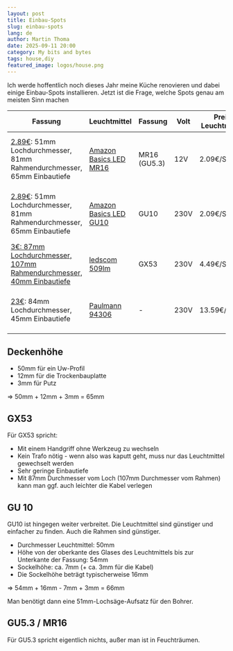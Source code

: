 ```yaml
---
layout: post
title: Einbau-Spots
slug: einbau-spots
lang: de
author: Martin Thoma
date: 2025-09-11 20:00
category: My bits and bytes
tags: house,diy
featured_image: logos/house.png
---
```

Ich werde hoffentlich noch dieses Jahr meine Küche renovieren und dabei einige
Einbau-Spots installieren. Jetzt ist die Frage, welche Spots genau am meisten Sinn machen

<table>
    <thead>
    <tr>
      <th>Fassung</th>
      <th>Leuchtmittel</th>
      <th>Fassung</th>
      <th>Volt</th>
      <th>Preis Leuchtmittel</th>
      <th>Lumen</th>
      <th>Watt</th>
      <th>Lumen/Watt</th>
      <th>Bemerkungen</th>
    </tr>
    </thead>
    <tbody>
    <tr>
      <td><a href="https://www.amazon.de/ledscom-Deckeneinbaurahmen-Einbaurahmen-Halogen-PAR16-wei%C3%9F-matt/dp/B07KB34D3H/">2.89€</a>: 51mm Lochdurchmesser, 81mm Rahmendurchmesser, 65mm Einbautiefe</td>
      <td><a href="https://www.amazon.de/Amazon-Basics-LED-Leuchtmittel-MR16-Spots-35-W-Gl%C3%BChbirne/dp/B071RMD93K/">Amazon Basics LED MR16</a></td>
      <td>MR16 (GU5.3)</td>
      <td>12V</td>
      <td>2.09€/Stück</td>
      <td>345 Lumen</td>
      <td>4.5 Watt</td>
      <td>77 Lumen/Watt</td>
      <td>15.000 Stunden Lebenszeit, 4cm hoch (mit Fassung wohl 5cm)</td>
    </tr>
    <tr>
      <td><a href="https://www.amazon.de/ledscom-Deckeneinbaurahmen-Einbaurahmen-Halogen-PAR16-wei%C3%9F-matt/dp/B07KB34D3H/">2.89€</a>: 51mm Lochdurchmesser, 81mm Rahmendurchmesser, 65mm Einbautiefe</td>
      <td><a href="https://www.amazon.de/Amazon-Basics-ersetzt-warmwei%C3%9F-dimmbar/dp/B0716CJ5RZ/">Amazon Basics LED GU10</a></td>
      <td>GU10</td>
      <td>230V</td>
      <td>2.09€/Stück</td>
      <td>345 Lumen</td>
      <td>5.5 Watt</td>
      <td>63 Lumen/Watt</td>
      <td>15.000 Stunden Lebenszeit, 5cm hoch (mit Fassung wohl 6cm)</td>
    </tr>
    <tr>
      <td><a href="https://www.amazon.de/ledscom-Einbaurahmen-flach-107mm-Lochkreis-10-Leuchten-ohne-Leuchtmittel/dp/B07H8LP99M/">3€: 87mm Lochdurchmesser, 107mm Rahmendurchmesser, 40mm Einbautiefe</a></td>
      <td><a href="https://www.amazon.de/ledscom-St%C3%BCck-Leuchtmittel-warmwei%C3%9F-509lm/dp/B082PXY3DT/">ledscom 509lm</a></td>
      <td>GX53</td>
      <td>230V</td>
      <td>4.49€/Stück</td>
      <td>509 Lumen</td>
      <td>6.2 Watt</td>
      <td>82 Lumen/Watt</td>
      <td>15.000 Stunden Lebenszeit, 2.8cm hoch</td>
    </tr>
    <tr>
      <td><a href="https://www.amazon.de/Paulmann-Einbauleuchte-schwenkbar-3-Stufen-Dimmbar-spr%C3%BChwassergesch%C3%BCtzt/dp/B07TTP52R9/">23€</a>: 84mm Lochdurchmesser, 45mm Einbautiefe</td>
      <td><a href="https://www.amazon.de/Paulmann-94306-Einbauleuchte-Einzel-Coin-Deckeneinbaustrahler/dp/B0866MKS36/">Paulmann 94306</a></td>
      <td>-</td>
      <td>230V</td>
      <td>13.59€/Stück</td>
      <td>?</td>
      <td>4 Watt</td>
      <td>?</td>
      <td>45mm Einbautiefe, keine Ahnung wie hell das ist</td>
    </tr>
  </tbody>
</table>

## Deckenhöhe

* 50mm für ein Uw-Profil
* 12mm für die Trockenbauplatte
* 3mm für Putz

⇒ 50mm + 12mm + 3mm = 65mm

## GX53

Für GX53 spricht:

* Mit einem Handgriff ohne Werkzeug zu wechseln
* Kein Trafo nötig - wenn also was kaputt geht, muss nur das Leuchtmittel gewechselt werden
* Sehr geringe Einbautiefe
* Mit 87mm Durchmesser vom Loch (107mm Durchmesser vom Rahmen) kann man ggf. auch leichter die Kabel verlegen

## GU 10

GU10 ist hingegen weiter verbreitet. Die Leuchtmittel sind günstiger und
einfacher zu finden. Auch die Rahmen sind günstiger.

* Durchmesser Leuchtmittel: 50mm
* Höhe von der oberkante des Glases des Leuchtmittels bis zur Unterkante der Fassung: 54mm
* Sockelhöhe: ca. 7mm (+ ca. 3mm für die Kabel)
* Die Sockelhöhe beträgt typischerweise 16mm

⇒ 54mm + 16mm - 7mm + 3mm = 66mm

Man benötigt dann eine 51mm-Lochsäge-Aufsatz für den Bohrer.


## GU5.3 / MR16

Für GU5.3 spricht eigentlich nichts, außer man ist in Feuchträumen.
